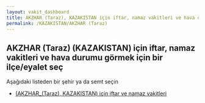 ```yaml
---
layout: vakit_dashboard
title: AKZHAR (Taraz), KAZAKISTAN için iftar, namaz vakitleri ve hava durumu - ilçe/eyalet seç
permalink: /KAZAKISTAN/AKZHAR (Taraz)
---
```


## AKZHAR (Taraz) (KAZAKISTAN) için iftar, namaz vakitleri ve hava durumu  görmek için bir ilçe/eyalet seç

Aşağıdaki listeden bir şehir ya da semt seçin

* [ (AKZHAR_(Taraz), KAZAKISTAN) için iftar ve namaz vakitleri](/KAZAKISTAN/AKZHAR_(Taraz)/)

<script type="text/javascript">
  var GLOBAL_COUNTRY = 'KAZAKISTAN';
  var GLOBAL_CITY = 'AKZHAR (Taraz)';
  var GLOBAL_STATE = 'AKZHAR (Taraz)';
</script>
